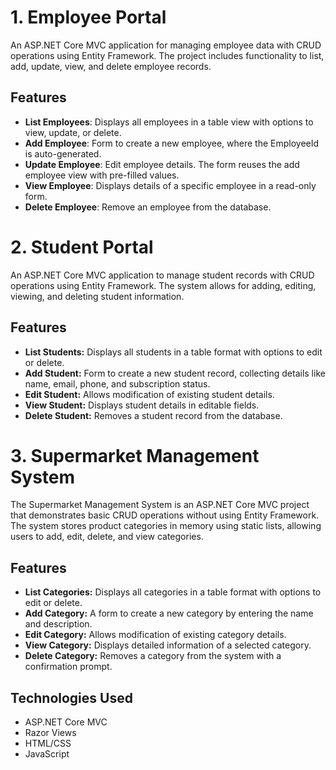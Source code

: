 # **1. Employee Portal**

An ASP.NET Core MVC application for managing employee data with CRUD operations using Entity Framework. The project includes functionality to list, add, update, view, and delete employee records.

## **Features**
- **List Employees**: Displays all employees in a table view with options to view, update, or delete.
- **Add Employee**: Form to create a new employee, where the EmployeeId is auto-generated.
- **Update Employee**: Edit employee details. The form reuses the add employee view with pre-filled values.
- **View Employee**: Displays details of a specific employee in a read-only form.
- **Delete Employee**: Remove an employee from the database.

# **2. Student Portal**

An ASP.NET Core MVC application to manage student records with CRUD operations using Entity Framework. The system allows for adding, editing, viewing, and deleting student information.

## **Features**

- **List Students:** Displays all students in a table format with options to edit or delete.
- **Add Student:** Form to create a new student record, collecting details like name, email, phone, and subscription status.
- **Edit Student:** Allows modification of existing student details.
- **View Student:** Displays student details in editable fields.
- **Delete Student:** Removes a student record from the database.

# **3. Supermarket Management System**

The Supermarket Management System is an ASP.NET Core MVC project that demonstrates basic CRUD operations without using Entity Framework. The system stores product categories in memory using static lists, allowing users to add, edit, delete, and view categories.

## **Features**

- **List Categories:** Displays all categories in a table format with options to edit or delete.
- **Add Category:** A form to create a new category by entering the name and description.
- **Edit Category:** Allows modification of existing category details.
- **View Category:** Displays detailed information of a selected category.
- **Delete Category:** Removes a category from the system with a confirmation prompt.

## Technologies Used

- ASP.NET Core MVC
- Razor Views
- HTML/CSS
- JavaScript
